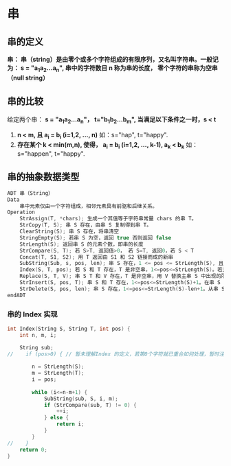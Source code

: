 # 串


## 串的定义
**串： 串（string）是由零个或多个字符组成的有限序列，又名叫字符串。一般记为： s = "a<sub>1</sub>a<sub>2</sub>...a<sub>n</sub>", 串中的字符数目 n 称为串的长度， 零个字符的串称为空串（null string）**

## 串的比较
给定两个串： **s = "a<sub>1</sub>a<sub>2</sub>...a<sub>n</sub>"， t="b<sub>1</sub>b<sub>2</sub>...b<sub>m</sub>", 当满足以下条件之一时，s < t**   
1. **n < m, 且 a<sub>i</sub> = b<sub>i</sub> (i=1,2, ..., n)**    如：s="hap", t="happy".  
2. **存在某个 k < min(m,n), 使得， a<sub>i</sub> = b<sub>i</sub> (i=1,2, ..., k-1), a<sub>k</sub> < b<sub>k</sub>**   如：s="happen", t="happy".  

## 串的抽象数据类型
```c
ADT 串（String）
Data
	串中元素仅由一个字符组成，相邻元素具有前驱和后继关系。
Operation
	StrAssign(T, *chars); 生成一个其值等于字符串常量 chars 的串 T。
	StrCopy(T, S); 串 S 存在，由串 S 复制得到串 T。
	ClearString(S); 串 S 存在，将串清空
	StringEmpty(S); 若串 S 为空，返回 true 否则返回 false
	StrLength(S); 返回串 S 的元素个数，即串的长度
	StrCompare(S, T); 若 S>T, 返回值>0， 若 S=T, 返回0，若 S < T
	Concat(T, S1, S2); 用 T 返回由 S1 和 S2 链接而成的新串
	SubString(Sub, s, pos, len); 串 S 存在，1 <= pos <= StrLength(S), 且 0<=len<=StrLength(S)-pos+1, 用 Sub 返回串 S 的第 pos 个字符起长度为 len 的子串。
	Index(S, T, pos); 若 S 和 T 存在，T 是非空串，1<=pos<=StrLength(S)。若主串 S 中存在和 T 值相同的子串，则返回它在主串中第 pos 个字符之后第一次出现的位置，否则返回0 
	Replace(S, T, V); 串 S T 和 V 存在，T 是非空串，用 V 替换主串 S 中出现的所有与 T 相等的不重叠的子串。 
	StrInsert(S, pos, T); 串 S 和 T 存在，1<=pos<=StrLength(S)+1。在串 S 的第 pos 个字符之前插入串 T
	StrDelete(S, pos, len); 串 S 存在，1<=pos<=StrLength(S)-len+1。从串 S 中删除第 pos 个字符起长度为 len 的字符串
endADT	
```
### 串的 Index 实现
```c
int Index(String S, String T, int pos) {
    int n, m, i;

    String sub;
//    if (pos>0) { // 暂未理解Index 的定义，若第0个字符就已重合如何处理，暂时注释
    
        n = StrLength(S);
        m = StrLength(T);
        i = pos;
        
        while (i<=n-m+1) {
            SubString(sub, S, i, m);
            if (StrCompare(sub, T) != 0) {
                ++i;
            } else {
                return i;
            }
        }
//    }
    return 0;
}
```
